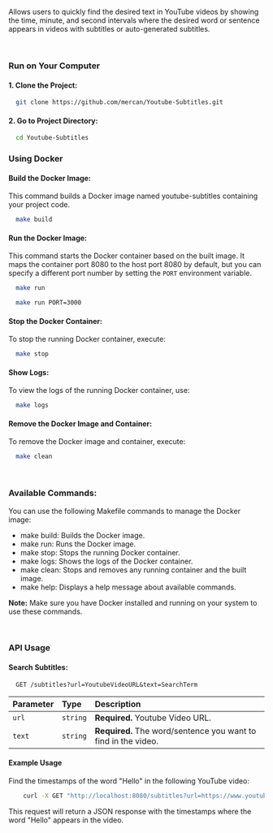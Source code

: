 Allows users to quickly find the desired text in YouTube videos by showing the time, minute, and second intervals where the desired word or sentence appears in videos with subtitles or auto-generated subtitles.

&nbsp;
&nbsp;

### Run on Your Computer

#### 1. Clone the Project:

```bash
  git clone https://github.com/mercan/Youtube-Subtitles.git
```

#### 2. Go to Project Directory:

```bash
  cd Youtube-Subtitles
```

### Using Docker

#### Build the Docker Image:

This command builds a Docker image named youtube-subtitles containing your project code.

```bash
  make build
```

#### Run the Docker Image:

This command starts the Docker container based on the built image. It maps the container port 8080 to the host port 8080 by default, but you can specify a different port number by setting the `PORT` environment variable.

```bash
  make run
```

```bash
  make run PORT=3000
```

#### Stop the Docker Container:

To stop the running Docker container, execute:

```bash
  make stop
```

#### Show Logs:

To view the logs of the running Docker container, use:

```bash
  make logs
```

#### Remove the Docker Image and Container:

To remove the Docker image and container, execute:

```bash
  make clean
```

&nbsp;

### Available Commands:

You can use the following Makefile commands to manage the Docker image:

* make build: Builds the Docker image.
* make run: Runs the Docker image.
* make stop: Stops the running Docker container.
* make logs: Shows the logs of the Docker container.
* make clean: Stops and removes any running container and the built image.
* make help: Displays a help message about available commands.

**Note:** Make sure you have Docker installed and running on your system to use these commands.

&nbsp;

### API Usage

#### Search Subtitles:

```http
  GET /subtitles?url=YoutubeVideoURL&text=SearchTerm
```

| Parameter  | Type     | Description                                                    |
|:-----------|:---------|:---------------------------------------------------------------|
| `url`      | `string` | **Required.** Youtube Video URL.                               |
| `text`     | `string` | **Required.** The word/sentence you want to find in the video. |

#### Example Usage

Find the timestamps of the word "Hello" in the following YouTube video:

```bash
    curl -X GET "http://localhost:8080/subtitles?url=https://www.youtube.com/watch?v=YQHsXMglC9A&text=Hello"
```

This request will return a JSON response with the timestamps where the word "Hello" appears in the video.
